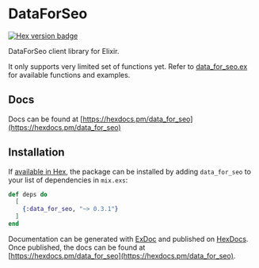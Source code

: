 # DataForSeo

[![Hex version badge](https://img.shields.io/hexpm/v/data_for_seo.svg)](https://hex.pm/packages/data_for_seo)

DataForSeo client library for Elixir.

It only supports very limited set of functions yet. Refer to [data_for_seo.ex](https://gitlab.com/egze/data_for_seo/blob/master/lib/data_for_seo.ex) for available functions and examples.

## Docs

Docs can be found at [https://hexdocs.pm/data_for_seo](https://hexdocs.pm/data_for_seo)

## Installation

If [available in Hex](https://hex.pm/docs/publish), the package can be installed
by adding `data_for_seo` to your list of dependencies in `mix.exs`:

```elixir
def deps do
  [
    {:data_for_seo, "~> 0.3.1"}
  ]
end
```

Documentation can be generated with [ExDoc](https://github.com/elixir-lang/ex_doc)
and published on [HexDocs](https://hexdocs.pm). Once published, the docs can
be found at [https://hexdocs.pm/data_for_seo](https://hexdocs.pm/data_for_seo).
